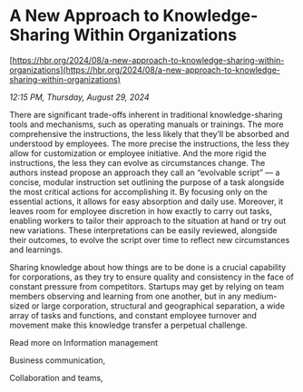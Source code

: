 # A New Approach to Knowledge-Sharing Within Organizations

[https://hbr.org/2024/08/a-new-approach-to-knowledge-sharing-within-organizations](https://hbr.org/2024/08/a-new-approach-to-knowledge-sharing-within-organizations)

*12:15 PM, Thursday, August 29, 2024*

There are significant trade-offs inherent in traditional knowledge-sharing tools and mechanisms, such as operating manuals or trainings. The more comprehensive the instructions, the less likely that they’ll be absorbed and understood by employees. The more precise the instructions, the less they allow for customization or employee initiative. And the more rigid the instructions, the less they can evolve as circumstances change. The authors instead propose an approach they call an “evolvable script” — a concise, modular instruction set outlining the purpose of a task alongside the most critical actions for accomplishing it. By focusing only on the essential actions, it allows for easy absorption and daily use. Moreover, it leaves room for employee discretion in how exactly to carry out tasks, enabling workers to tailor their approach to the situation at hand or try out new variations. These interpretations can be easily reviewed, alongside their outcomes, to evolve the script over time to reflect new circumstances and learnings.

Sharing knowledge about how things are to be done is a crucial capability for corporations, as they try to ensure quality and consistency in the face of constant pressure from competitors. Startups may get by relying on team members observing and learning from one another, but in any medium-sized or large corporation, structural and geographical separation, a wide array of tasks and functions, and constant employee turnover and movement make this knowledge transfer a perpetual challenge.

Read more on Information management

Business communication,

Collaboration and teams,

